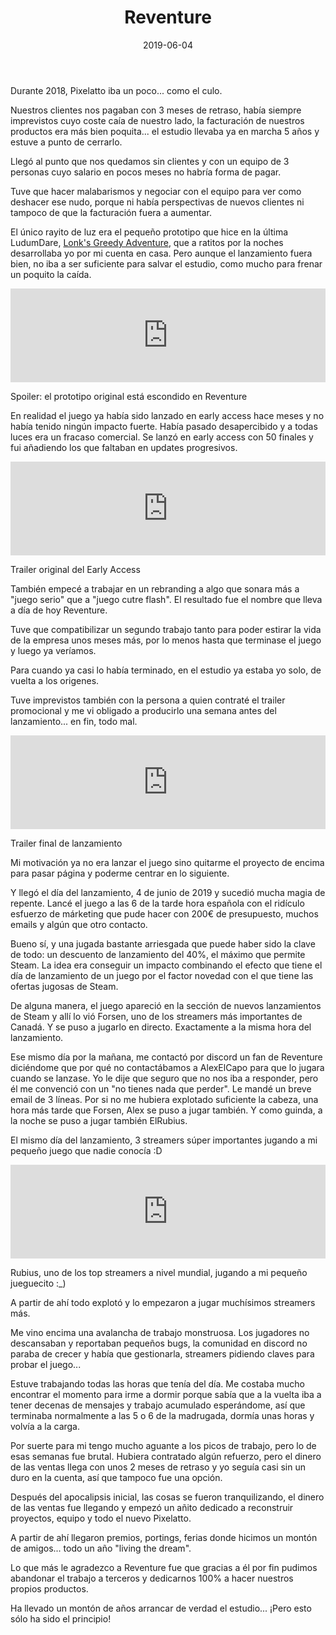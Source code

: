 ﻿---
layout: post
title: Reventure
date: 2019-06-04
description: El juego de los 100 finales
img: assets/img/cover/reventure.jpg
video: aY7EVPVZk2g
tags: [Proyectos, Juegos]
status: published
---

Durante 2018, Pixelatto iba un poco... como el culo.

Nuestros clientes nos pagaban con 3 meses de retraso, había siempre imprevistos cuyo coste caía de nuestro lado, la facturación de nuestros productos era más bien poquita... el estudio llevaba ya en marcha 5 años y estuve a punto de cerrarlo.

Llegó al punto que nos quedamos sin clientes y con un equipo de 3 personas cuyo salario en pocos meses no habría forma de pagar.

Tuve que hacer malabarismos y negociar con el equipo para ver como deshacer ese nudo, porque ni había perspectivas de nuevos clientes ni tampoco de que la facturación fuera a aumentar.

El único rayito de luz era el pequeño prototipo que hice en la última LudumDare, [Lonk's Greedy Adventure](https://javicepa.com/lonksgreedyadventure/), que a ratitos por la noches desarrollaba yo por mi cuenta en casa. Pero aunque el lanzamiento fuera bien, no iba a ser suficiente para salvar el estudio, como mucho para frenar un poquito la caída.

<div class="video-container">
  <iframe style="width: 100%;" src="https://www.youtube.com/embed/-97tY9Lj-pI?rel=0" frameborder="0" gesture="media" allow="encrypted-media" allowfullscreen></iframe>
</div>
<p class="image-caption">Spoiler: el prototipo original está escondido en Reventure</p>

En realidad el juego ya había sido lanzado en early access hace meses y no había tenido ningún impacto fuerte. Había pasado desapercibido y a todas luces era un fracaso comercial. Se lanzó en early access con 50 finales y fui añadiendo los que faltaban en updates progresivos.

<div class="video-container">
  <iframe style="width: 100%;" src="https://www.youtube.com/embed/Ih070bKJVKg?rel=0" frameborder="0" gesture="media" allow="encrypted-media" allowfullscreen></iframe>
</div>
<p class="image-caption">Trailer original del Early Access</p>

También empecé a trabajar en un rebranding a algo que sonara más a "juego serio" que a "juego cutre flash". El resultado fue el nombre que lleva a día de hoy Reventure.

Tuve que compatibilizar un segundo trabajo tanto para poder estirar la vida de la empresa unos meses más, por lo menos hasta que terminase el juego y luego ya veríamos.

Para cuando ya casi lo había terminado, en el estudio ya estaba yo solo, de vuelta a los origenes.

Tuve imprevistos también con la persona a quien contraté el trailer promocional y me vi obligado a producirlo una semana antes del lanzamiento... en fin, todo mal.

<div class="video-container">
  <iframe style="width: 100%;" src="https://www.youtube.com/embed/aY7EVPVZk2g?rel=0" frameborder="0" gesture="media" allow="encrypted-media" allowfullscreen></iframe>
</div>
<p class="image-caption">Trailer final de lanzamiento</p>

Mi motivación ya no era lanzar el juego sino quitarme el proyecto de encima para pasar página y poderme centrar en lo siguiente.

Y llegó el día del lanzamiento, 4 de junio de 2019 y sucedió mucha magia de repente. Lancé el juego a las 6 de la tarde hora española con el ridículo esfuerzo de márketing que pude hacer con 200€ de presupuesto, muchos emails y algún que otro contacto.

Bueno sí, y una jugada bastante arriesgada que puede haber sido la clave de todo: un descuento de lanzamiento del 40%, el máximo que permite Steam. La idea era conseguir un impacto combinando el efecto que tiene el día de lanzamiento de un juego por el factor novedad con el que tiene las ofertas jugosas de Steam.

De alguna manera, el juego apareció en la sección de nuevos lanzamientos de Steam y allí lo vió Forsen, uno de los streamers más importantes de Canadá. Y se puso a jugarlo en directo. Exactamente a la misma hora del lanzamiento.

Ese mismo día por la mañana, me contactó por discord un fan de Reventure diciéndome que por qué no contactábamos a AlexElCapo para que lo jugara cuando se lanzase. Yo le dije que seguro que no nos iba a responder, pero él me convenció con un "no tienes nada que perder". Le mandé un breve email de 3 líneas. Por si no me hubiera explotado suficiente la cabeza, una hora más tarde que Forsen, Alex se puso a jugar también. Y como guinda, a la noche se puso a jugar también ElRubius.

El mismo día del lanzamiento, 3 streamers súper importantes jugando a mi pequeño juego que nadie conocía :D

<div class="video-container">
  <iframe style="width: 100%;" src="https://www.youtube.com/embed/98U8kw1_mLk?rel=0" frameborder="0" gesture="media" allow="encrypted-media" allowfullscreen></iframe>
</div>
<p class="image-caption">Rubius, uno de los top streamers a nivel mundial, jugando a mi pequeño jueguecito :_)</p>

A partir de ahí todo explotó y lo empezaron a jugar muchísimos streamers más.

Me vino encima una avalancha de trabajo monstruosa. Los jugadores no descansaban y reportaban pequeños bugs, la comunidad en discord no paraba de crecer y había que gestionarla, streamers pidiendo claves para probar el juego...

Estuve trabajando todas las horas que tenía del día. Me costaba mucho encontrar el momento para irme a dormir porque sabía que a la vuelta iba a tener decenas de mensajes y trabajo acumulado esperándome, así que terminaba normalmente a las 5 o 6 de la madrugada, dormía unas horas y volvía a la carga.

Por suerte para mi tengo mucho aguante a los picos de trabajo, pero lo de esas semanas fue brutal. Hubiera contratado algún refuerzo, pero el dinero de las ventas llega con unos 2 meses de retraso y yo seguía casi sin un duro en la cuenta, así que tampoco fue una opción.

Después del apocalipsis inicial, las cosas se fueron tranquilizando, el dinero de las ventas fue llegando y empezó un añito dedicado a reconstruir proyectos, equipo y todo el nuevo Pixelatto.

A partir de ahí llegaron premios, portings, ferias donde hicimos un montón de amigos... todo un año "living the dream".

Lo que más le agradezco a Reventure fue que gracias a él por fin pudimos abandonar el trabajo a terceros y dedicarnos 100% a hacer nuestros propios productos.

Ha llevado un montón de años arrancar de verdad el estudio... ¡Pero esto sólo ha sido el principio!


<!-- Sample image embed
![]({{ "/assets/img/content/cardcreatorproto.png" | absolute_url }})
<p class="image-caption">Image caption</p>
-->

<!-- Sample blockquote
<blockquote>
Del juego de cartas me olvidé poco después de empezar la aplicación.
</blockquote>
-->

<!-- Sample responsive video embed
<div class="video-container">
  <iframe style="width: 100%;" src="https://www.youtube.com/embed/liMw3yfeTdo?rel=0" frameborder="0" gesture="media" allow="encrypted-media" allowfullscreen></iframe>
</div>
<p class="image-caption">¡Trailer 2.0, con mucho swing!</p>
-->